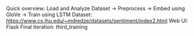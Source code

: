 Quick overview: Load and Analyze Dataset -> Preprocess -> Embed using GloVe -> Train using LSTM
Dataset: https://www.cs.jhu.edu/~mdredze/datasets/sentiment/index2.html
Web UI: Flask
Final iteration: third_training
